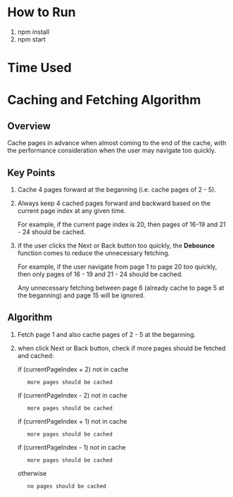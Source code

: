 # How to Run
  1. npm install
  2. npm start

# Time Used


# Caching and Fetching Algorithm
## Overview
Cache pages in advance when almost coming to the end of the cache, with the performance consideration when the user may navigate too quickly.

## Key Points
  1. Cache 4 pages forward at the beganning (i.e. cache pages of 2 - 5).
  2. Always keep 4 cached pages forward and backward based on the current       page index at any given time.

     For example, if the current page index is 20, then pages of 16-19 and 21 - 24 should be cached.
  3. if the user clicks the Next or Back button too quickly, the **Debounce** function comes to reduce the unnecessary fetching.

     For example, if the user navigate from page 1 to page 20 too quickly, then only pages of 16 - 19 and 21 - 24 should be cached. 
     
     Any unnecessary fetching between page 6 (already cache to page 5 at the beganning) and page 15 will be ignored.

## Algorithm
  1. Fetch page 1 and also cache pages of 2 - 5 at the beganning.
  2. when click Next or Back button, check if more pages should be fetched and cached:
  
        if (currentPageIndex + 2) not in cache

            more pages should be cached

        if (currentPageIndex - 2) not in cache
            
            more pages should be cached

        if (currentPageIndex + 1) not in cache
            
            more pages should be cached

        if (currentPageIndex - 1) not in cache
           
            more pages should be cached

        otherwise
            
            no pages should be cached
  


